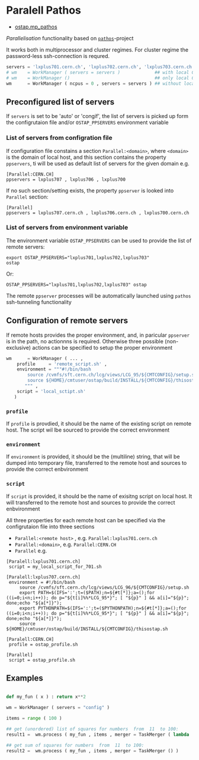 # Paralell Pathos 

* [ostap.mp_pathos](PARALELL.md)

*Parallelisation* functionality based on [`pathos`](https://github.com/uqfoundation/pathos)-project 

It works both in multiprocessor and cluster regimes.
For cluster regime the password-less ssh-connection is requred. 


```python
servers = 'lxplus701.cern.ch', 'lxplus702.cern.ch', 'lxplus703.cern.ch', 
# wm    = WorkManager ( servers = servers )             ## with local CPU /"autodetect" 
# wm    = WorkManager ()                                ## only local CPU  (no remotes)
wm      = WorkManager ( ncpus = 0 , servers = servers ) ## without local CPU  
```

## Preconfigured  list of servers 

If `servers` is set to be 'auto' or 'congif',  the list of servers 
is picked up form the configrutaion file and/or `OSTAP_PPSERVERS` environment variable

### List of servers from configration file

If configuration   file constains a section `Parallel:<domain>`, where `<domain>` is the
domain of local host, and this section contains the property `ppservers`, ti will be used as 
default list of servers for the given domain
e.g.
```
[Parallel:CERN.CH]
ppservers = lxplus707 , lxplus706 , lxplus700  
```
If no such section/setting exists,  the property `ppserver` is looked into `Parallel` section:
```
[Parallel]
ppservers = lxplus707.cern.ch , lxplus706.cern.ch , lxplus700.cern.ch  
```

### List of servers from environment variable 

The environment variable `OSTAP_PPSERVERS` can be used to provide the list of remote servers:
```shell
export OSTAP_PPSERVERS="lxplus701,lxplus702,lxplus703" 
ostap 
```
Or: 
```shell
OSTAP_PPSERVERS="lxplus701,lxplus702,lxplus703" ostap 
```


The remote `ppserver` processes will be automatically launched using `pathos` 
ssh-tunneling  functionality

## Configuration of remote  servers

If remote hosts provides the proper  environment, and, in paricular `ppserver` is in  the path, no actionnns is required. Otherwise three possible (non-exclusive)  actions  can be specified to   setup the proper environment 
  
```python
wm      = WorkManager ( ... , 
    profile     = 'remote_script.sh' , 
    environment = """#!/bin/bash
        source /cvmfs/sft.cern.ch/lcg/views/LCG_95/${CMTCONFIG}/setup.sh
        source ${HOME}/cmtuser/ostap/build/INSTALL/${CMTCONFIG}/thisostap.sh
       """ , 
    script = 'local_sctipt.sh'           
   )
```

### `profile`

If `profile` is provdied, it should be the name of the existing script on remote host. The script wil lbe sourced to   provide the correct environment 

### `environment`

If `environment` is provided, it should be the (multiline) string, that will be dumped into  temporary file, transferred to the remote host and sources to provide the correct enbvironment 
 
### `script`

If `script` is provided, it should be the name of    exisitng script on local host. It will transferred to the remote host and sources to provide the correct enbvironment 
 


All three properties for each remote host can be specified via the configrutaion file into three sections
 - `Parallel:<remote host>` , e.g. `Parallel:lxplus701.cern.ch`
 - `Parallel:<domain>`, e.g.  `Parallel:CERN.CH` 
 - `Parallel`
e.g. 
```
[Paralell:lxplus701.cern.ch]
 script = my_local_script_for_701.sh

[Paralell:lxplus707.cern.ch]
 environment = #!/bin/bash
     source /cvmfs/sft.cern.ch/lcg/views/LCG_96/${CMTCONFIG}/setup.sh
     export PATH=$(IFS=':';t=($PATH);n=${#t[*]};a=();for ((i=0;i<n;i++)); do p="${t[i]%%*LCG_95*}"; [ "${p}" ] && a[i]="${p}"; done;echo "${a[*]}");
     export PYTHONPATH=$(IFS=':';t=($PYTHONPATH);n=${#t[*]};a=();for ((i=0;i<n;i++)); do p="${t[i]%%*LCG_95*}"; [ "${p}" ] && a[i]="${p}"; done;echo "${a[*]}");
     source ${HOME}/cmtuser/ostap/build/INSTALL/${CMTCONFIG}/thisostap.sh

[Paralell:CERN.CH]
 profile = ostap_profile.sh

[Parallel] 
 script = ostap_profile.sh

```

## Examples 
```python

def my_fun ( x ) : return x**2 

wm = WorkManager ( servers = "config" ) 

items = range ( 100 )

## get (unordered) list of squares for numbers  from  11  to 100: 
result1 =  wm.process ( my_fun , items , merger = TaskMerger ( lambda  a,b : a+[b] , init = [] ) )

## get sum of squares for numbers  from  11  to 100: 
result2 =  wm.process ( my_fun , items , merger = TaskMerger () )    
```




  





